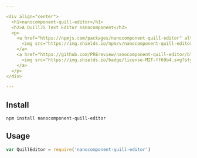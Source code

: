 ```yaml
---

<div align="center">
  <h1>nanocomponent-quill-editor</h1>
  <h2>A QuillJS Text Editor nanocomponent</h2>
  <p>
    <a href="https://npmjs.com/packages/nanocomponent-quill-editor" alt="npm package">
      <img src="https://img.shields.io/npm/v/nanocomponent-quill-editor.svg?style=flat-square">
    </a>
    <a href="https://github.com/PREreview/nanocomponent-quill-editor/blob/master/LICENSE" alt="MIT license">
      <img src="https://img.shields.io/badge/license-MIT-ff69b4.svg?style=flat-square">
    </a>
  </p>
</div>

---
```


## Install

```
npm install nanocomponent-quill-editor
```

## Usage

``` js
var QuillEditor = require('nanocomponent-quill-editor')
```
